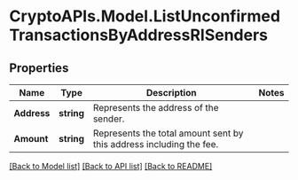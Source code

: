# CryptoAPIs.Model.ListUnconfirmedTransactionsByAddressRISenders

## Properties

Name | Type | Description | Notes
------------ | ------------- | ------------- | -------------
**Address** | **string** | Represents the address of the sender. | 
**Amount** | **string** | Represents the total amount sent by this address including the fee. | 

[[Back to Model list]](../README.md#documentation-for-models) [[Back to API list]](../README.md#documentation-for-api-endpoints) [[Back to README]](../README.md)

